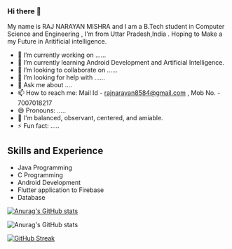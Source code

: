 ### Hi there 👋

My name is RAJ NARAYAN MISHRA and I am a B.Tech student in Computer Science and Engineering , I'm from Uttar Pradesh,India .
Hoping to Make a my Future in Aritificial intelligence.


- 🔭 I’m currently working on ......
- 🌱 I’m currently learning Android Development and Artificial Intelligence. 
- 👯 I’m looking to collaborate on ......
- 🤔 I’m looking for help with ......
- 💬 Ask me about ....
- 📫 How to reach me: Mail Id - rajnarayan8584@gmail.com , Mob No. - 7007018217 
- 😄 Pronouns: .....
- 🙂 I'm balanced, observant, centered, and amiable.
- ⚡ Fun fact: .....


## Skills and Experience
*  Java Programming 
*  C Programming 
*  Android Development
*  Flutter application to Firebase
*  Database 


[![Anurag's GitHub stats](https://github-readme-stats.vercel.app/api?username=raj-ravan)](https://github.com/anuraghazra/github-readme-stats)

![Anurag's GitHub stats](https://github-readme-stats.vercel.app/api?username=raj-ravan&show_icons=true&theme=radical)

[![GitHub Streak](https://streak-stats.demolab.com/?user=raj-ravan)](https://git.io/streak-stats)
